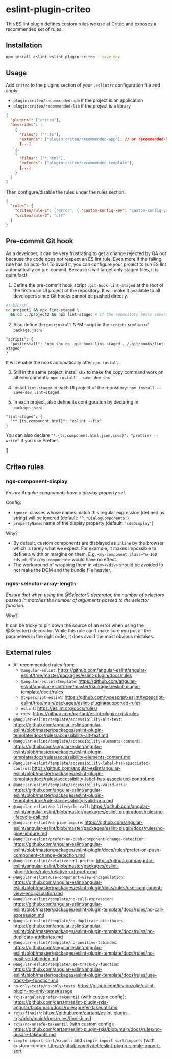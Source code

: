 # eslint-plugin-criteo

This ES lint plugin defines custom rules we use at Criteo and exposes a recommended set of rules.

## Installation

```sh
npm install eslint eslint-plugin-criteo --save-dev
```

## Usage

Add `criteo` to the plugins section of your `.eslintrc` configuration file and apply:

- `plugin:criteo/recommended-app` if the project is an application
- `plugin:criteo/recommended-lib` if the project is a library

```json
{
  "plugins": ["criteo"],
  "overrides": [
    {
      "files": ["*.ts"],
      "extends": ["plugin:criteo/recommended-app"], // or recommended-lib
      [...]
    },
    {
      "files": ["*.html"],
      "extends": ["plugin:criteo/recommended-template"],
      [...]
    }
  ]
}
```

Then configure/disable the rules under the rules section.

```json
{
  "rules": {
    "criteo/rule-1": ["error", { "custom-config-key": "custom-config-value" }],
    "criteo/rule-2": "off"
  }
}
```

## Pre-commit Git hook

As a developer, it can be very frustrating to get a change rejected by QA bot because the code does not respect an ES lint rule. Even more if the failing rule has an auto-fix! To avoid it, you can configure your project to run ES lint automatically on pre-commit. Because it will target only staged files, it is quite fast!

1. Define the pre-commit hook script `.git-hook-lint-staged` at the root of the first/main UI project of the repository. It will make it available to all developers since Git hooks cannot be pushed directly.

```sh
#!/bin/sh
cd project1 && npx lint-staged \
  && cd ../project2 && npx lint-staged # If the repository hosts several projects, add each of them
```

2. Also define the `postinstall` NPM script in the `scripts` section of `package.json`:

```
"scripts": {
  "postinstall": "npx shx cp .git-hook-lint-staged ../.git/hooks/lint-staged"
}
```

It will enable the hook automatically after `npm install`.

3. Still in the same project, install `shx` to make the copy command work on all environments: `npm install --save-dev shx`

4. Install `lint-staged` in each UI project of the repository: `npm install --save-dev lint-staged`

5. In each project, also define its configuration by declaring in `package.json`:

```
"lint-staged": {
  "**.{ts,component.html}": "eslint --fix"
}
```

You can also declare `"*.{ts,component.html,json,scss}": "prettier --write"` if you use Prettier.

🙌

## Criteo rules

### ngx-component-display

_Ensure Angular components have a display property set._

Config:

- `ignore`: classes whose names match this regular expression (defined as string) will be ignored (default: `'^.*DialogComponent$'`)
- `propertyName`: name of the display property (default: `'cdsDisplay'`)

Why?

- By default, custom components are displayed as `inline` by the browser which is rarely what we expect. For example, it makes impossible to define a width or margins on them. E.g. `<my-component class="w-100 cds-mb-3"></my-component>` would have no effect.
- The workaround of wrapping them in `<div></div>` should be avoided to not make the DOM and the bundle file heavier.

### ngxs-selector-array-length

_Ensure that when using the @Selector() decorator, the number of selectors passed in matches the number of arguments passed to the selector function._

Why?

It can be tricky to pin down the source of an error when using the @Selector() decorator. While this rule can't make sure you put all the parameters in the right order, it does avoid the most obvious mistakes.

## External rules

- All recommended rules from:
  - `@angular-eslint`: https://github.com/angular-eslint/angular-eslint/tree/master/packages/eslint-plugin/docs/rules
  - `@angular-eslint/template`: https://github.com/angular-eslint/angular-eslint/tree/master/packages/eslint-plugin-template/docs/rules
  - `@typescript-eslint`: https://github.com/typescript-eslint/typescript-eslint/tree/main/packages/eslint-plugin#supported-rules
  - `eslint`: https://eslint.org/docs/rules/
  - `rxjs`: https://github.com/cartant/eslint-plugin-rxjs#rules
- `@angular-eslint/template/accessibility-alt-text`: https://github.com/angular-eslint/angular-eslint/blob/master/packages/eslint-plugin-template/docs/rules/accessibility-alt-text.md
- `@angular-eslint/template/accessibility-elements-content`: https://github.com/angular-eslint/angular-eslint/blob/master/packages/eslint-plugin-template/docs/rules/accessibility-elements-content.md
- `@angular-eslint/template/accessibility-label-has-associated-control`: https://github.com/angular-eslint/angular-eslint/blob/master/packages/eslint-plugin-template/docs/rules/accessibility-label-has-associated-control.md
- `@angular-eslint/template/accessibility-valid-aria`: https://github.com/angular-eslint/angular-eslint/blob/master/packages/eslint-plugin-template/docs/rules/accessibility-valid-aria.md
- `@angular-eslint/no-lifecycle-call`: https://github.com/angular-eslint/angular-eslint/blob/master/packages/eslint-plugin/docs/rules/no-lifecycle-call.md
- `@angular-eslint/no-pipe-impure`: https://github.com/angular-eslint/angular-eslint/blob/master/packages/eslint-plugin/docs/rules/no-pipe-impure.md 
- `@angular-eslint/prefer-on-push-component-change-detection`: https://github.com/angular-eslint/angular-eslint/blob/master/packages/eslint-plugin/docs/rules/prefer-on-push-component-change-detection.md
- `@angular-eslint/relative-url-prefix`: https://github.com/angular-eslint/angular-eslint/blob/master/packages/eslint-plugin/docs/rules/relative-url-prefix.md 
- `@angular-eslint/use-component-view-encapsulation`: https://github.com/angular-eslint/angular-eslint/blob/master/packages/eslint-plugin/docs/rules/use-component-view-encapsulation.md 
- `@angular-eslint/template/no-call-expression`: https://github.com/angular-eslint/angular-eslint/blob/master/packages/eslint-plugin-template/docs/rules/no-call-expression.md
- `@angular-eslint/template/no-duplicate-attributes`: https://github.com/angular-eslint/angular-eslint/blob/master/packages/eslint-plugin-template/docs/rules/no-duplicate-attributes.md
- `@angular-eslint/template/no-positive-tabindex`: https://github.com/angular-eslint/angular-eslint/blob/master/packages/eslint-plugin-template/docs/rules/no-positive-tabindex.md
- `@angular-eslint/template/use-track-by-function`: https://github.com/angular-eslint/angular-eslint/blob/master/packages/eslint-plugin-template/docs/rules/use-track-by-function.md
- `no-only-tests/no-only-tests`: https://github.com/levibuzolic/eslint-plugin-no-only-tests#usage
- `rxjs-angular/prefer-takeuntil` (with custom config): https://github.com/cartant/eslint-plugin-rxjs-angular/blob/main/docs/rules/prefer-takeuntil.md
- `rxjs/finnish`: https://github.com/cartant/eslint-plugin-rxjs/blob/main/docs/rules/finnish.md
- `rxjs/no-unsafe-takeuntil` (with custom config): https://github.com/cartant/eslint-plugin-rxjs/blob/main/docs/rules/no-unsafe-takeuntil.md
- `simple-import-sort/exports` and `simple-import-sort/imports` (with custom config): https://github.com/lydell/eslint-plugin-simple-import-sort
